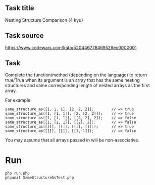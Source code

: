 ## Task title
Nesting Structure Comparison (4 kyu)

## Task source
https://www.codewars.com/kata/520446778469526ec0000001

## Task
Complete the function/method (depending on the language) to return true/True 
when its argument is an array that has the same nesting structures and 
same corresponding length of nested arrays as the first array.

For example:
```
same_structure_as([1, 1, 1], [2, 2, 2]);        // => true
same_structure_as([1, [1, 1]], [2, [2, 2]]);    // => true
same_structure_as([1, [1, 1]], [[2, 2], 2]);    // => false
same_structure_as([1, [1, 1]], [[2], 2]);       // => false
same_structure_as([[[], []]], [[[], []]]);      // => true
same_structure_as([[[], []]], [[1, 1]]);        // => false
```

You may assume that all arrays passed in will be non-associative.

# Run
```
php run.php
phpunit SameStructureAsTest.php
```